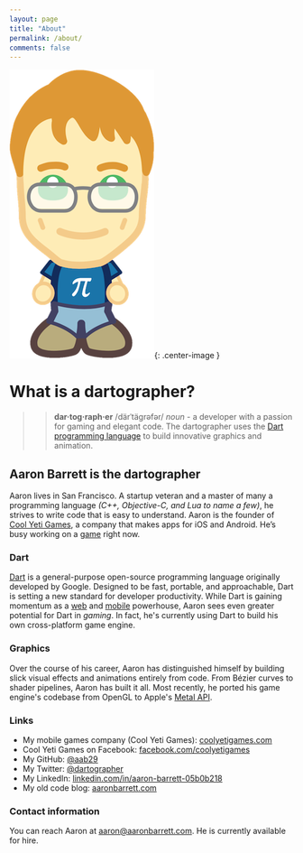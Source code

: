 ```yaml
---
layout: page
title: "About"
permalink: /about/
comments: false
---
```


![Aaron Barrett](/images/aaron_cartoon.png "Aaron Barrett is the dartographer"){: .center-image }

# What is a <span class="dartlight">dart</span><span class="dartdark">o</span><span class="dartlight">graph</span><span class="dartdark">er</span>?

>> **dar·tog·raph·er** /därˈtäɡrəfər/ *noun* - a developer with a passion for gaming and elegant code.  The <span class="dartlight">dart</span><span class="dartdark">o</span><span class="dartlight">graph</span><span class="dartdark">er</span> uses the [<span class="dartlight">Dart</span> <span class="dartdark">programming language</span>](https://www.dartlang.org) to build innovative <span class="dartlight">graph</span><span class="dartdark">ics and animation</span>.

## Aaron Barrett is the dartographer

Aaron lives in San Francisco.  A startup veteran and a master of many a programming language *(C++, Objective-C, and Lua to name a few)*, he strives to write code that is easy to understand.  Aaron is the founder of [Cool Yeti Games](http://www.coolyetigames.com), a company that makes apps for iOS and Android. He’s busy working on a [game](http://www.coolyetigames.com/games) right now.

### Dart

[Dart](https://www.dartlang.org/) is a general-purpose open-source programming language originally developed by Google.  Designed to be fast, portable, and approachable, Dart is setting a new standard for developer productivity.  While Dart is gaining momentum as a [web](https://webdev.dartlang.org/) and [mobile](https://flutter.io/) powerhouse, Aaron sees even greater potential for Dart in *gaming*.  In fact, he's currently using Dart to build his own cross-platform game engine.

### Graphics

Over the course of his career, Aaron has distinguished himself by building slick visual effects and animations entirely from code.  From Bézier curves to shader pipelines, Aaron has built it all.  Most recently, he ported his game engine's codebase from OpenGL to Apple's [Metal API](https://developer.apple.com/metal/).

### Links

 - My mobile games company (Cool Yeti Games): [coolyetigames.com](http://www.coolyetigames.com)
 - Cool Yeti Games on Facebook: [facebook.com/coolyetigames](http://facebook.com/coolyetigames)
 - My GitHub: [@aab29](https://github.com/aab29)
 - My Twitter: [@dartographer](https://twitter.com/dartographer)
 - My LinkedIn: [linkedin.com/in/aaron-barrett-05b0b218](http://linkedin.com/in/aaron-barrett-05b0b218)
 - My old code blog: [aaronbarrett.com](https://www.aaronbarrett.com)

### Contact information

You can reach Aaron at [aaron@aaronbarrett.com](mailto:aaron@aaronbarrett.com).  He is currently available for hire.
